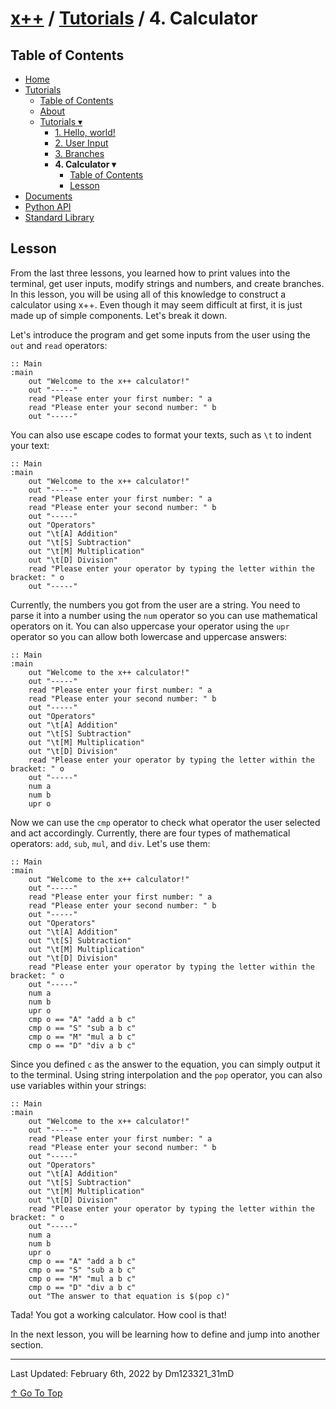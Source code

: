 # [x++](../../README.md) / [Tutorials](../tutorials.md) / 4. Calculator

## Table of Contents

- [Home](../../README.md)
- [Tutorials](../tutorials.md)
    - [Table of Contents](#table-of-contents)
    - [About](#about)
    - [Tutorials ▾](#tutorials)
        - [1. Hello, world!](./1helloWorld.md)
        - [2. User Input](./2userInput.md)
        - [3. Branches](./3branches.md)
        - **4. Calculator ▾**
            - [Table of Contents](#table-of-contents)
            - [Lesson](#lesson)
- [Documents](../documents.md)
- [Python API](../standardLibrary.md)
- [Standard Library](../pythonAPI.md)

## Lesson

From the last three lessons, you learned how to print values into the terminal, get user inputs, modify strings and numbers, and create branches. In this lesson, you will be using all of this knowledge to construct a calculator using x++. Even though it may seem difficult at first, it is just made up of simple components. Let's break it down.

Let's introduce the program and get some inputs from the user using the `out` and `read` operators:

```xt
:: Main
:main
    out "Welcome to the x++ calculator!"
    out "-----"
    read "Please enter your first number: " a
    read "Please enter your second number: " b
    out "-----"
```

You can also use escape codes to format your texts, such as `\t` to indent your text:

```xt
:: Main
:main
    out "Welcome to the x++ calculator!"
    out "-----"
    read "Please enter your first number: " a
    read "Please enter your second number: " b
    out "-----"
    out "Operators"
    out "\t[A] Addition"
    out "\t[S] Subtraction"
    out "\t[M] Multiplication"
    out "\t[D] Division"
    read "Please enter your operator by typing the letter within the bracket: " o
    out "-----"
```

Currently, the numbers you got from the user are a string. You need to parse it into a number using the `num` operator so you can use mathematical operators on it. You can also uppercase your operator using the `upr` operator so you can allow both lowercase and uppercase answers:

```xt
:: Main
:main
    out "Welcome to the x++ calculator!"
    out "-----"
    read "Please enter your first number: " a
    read "Please enter your second number: " b
    out "-----"
    out "Operators"
    out "\t[A] Addition"
    out "\t[S] Subtraction"
    out "\t[M] Multiplication"
    out "\t[D] Division"
    read "Please enter your operator by typing the letter within the bracket: " o
    out "-----"
    num a
    num b
    upr o
```

Now we can use the `cmp` operator to check what operator the user selected and act accordingly. Currently, there are four types of mathematical operators: `add`, `sub`, `mul`, and `div`. Let's use them:

```xt
:: Main
:main
    out "Welcome to the x++ calculator!"
    out "-----"
    read "Please enter your first number: " a
    read "Please enter your second number: " b
    out "-----"
    out "Operators"
    out "\t[A] Addition"
    out "\t[S] Subtraction"
    out "\t[M] Multiplication"
    out "\t[D] Division"
    read "Please enter your operator by typing the letter within the bracket: " o
    out "-----"
    num a
    num b
    upr o
    cmp o == "A" "add a b c"
    cmp o == "S" "sub a b c"
    cmp o == "M" "mul a b c"
    cmp o == "D" "div a b c"
```

Since you defined `c` as the answer to the equation, you can simply output it to the terminal. Using string interpolation and the `pop` operator, you can also use variables within your strings:

```xt
:: Main
:main
    out "Welcome to the x++ calculator!"
    out "-----"
    read "Please enter your first number: " a
    read "Please enter your second number: " b
    out "-----"
    out "Operators"
    out "\t[A] Addition"
    out "\t[S] Subtraction"
    out "\t[M] Multiplication"
    out "\t[D] Division"
    read "Please enter your operator by typing the letter within the bracket: " o
    out "-----"
    num a
    num b
    upr o
    cmp o == "A" "add a b c"
    cmp o == "S" "sub a b c"
    cmp o == "M" "mul a b c"
    cmp o == "D" "div a b c"
    out "The answer to that equation is $(pop c)"
```

Tada! You got a working calculator. How cool is that!

In the next lesson, you will be learning how to define and jump into another section.

---

Last Updated: February 6th, 2022 by Dm123321_31mD

[↑ Go To Top](#x--tutorials--4-calculator)